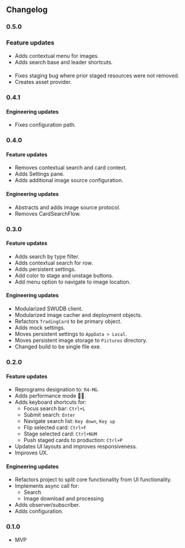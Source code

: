 ## Changelog

### 0.5.0
### Feature updates
- Adds contextual menu for images.
- Adds search base and leader shortcuts.

####
- Fixes staging bug where prior staged resources were not removed.
- Creates asset provider.

### 0.4.1
#### Engineering updates
- Fixes configuration path.

### 0.4.0

#### Feature updates
- Removes contextual search and card context.
- Adds Settings pane.
- Adds additional image source configuration.

#### Engineering updates
- Abstracts and adds image source protocol.
- Removes CardSearchFlow.
  
### 0.3.0

#### Feature updates
- Adds search by type filter.
- Adds contextual search for row.
- Adds persistent settings.
- Add color to stage and unstage buttons.
- Add menu option to navigate to image location.

#### Engineering updates
- Modularized SWUDB client.
- Modularized image cacher and deployment objects.
- Refactors `TradingCard` to be primary object.
- Adds mock settings.
- Moves persistent settings to `AppData > Local`.
- Moves persistent image storage to `Pictures` directory.
- Changed build to be single file exe.

### 0.2.0

#### Feature updates
- Reprograms designation to: `R4-MG`.
- Adds performance mode 🚗💨.
- Adds keyboard shortcuts for:
  -  Focus search bar: `Ctrl+L`
  -  Submit search: `Enter`
  -  Navigate search list: `Key down`, `Key up`
  -  Flip selected card: `Ctrl+F`
  -  Stage selected card: `Ctrl+NUM`
  -  Push staged cards to production: `Ctrl+P`
- Updates UI layouts and improves responsiveness.
- Improves UX.

#### Engineering updates
- Refactors project to split core functionality from UI functionality.
- Implements async call for:
  - Search
  - Image download and processing
- Adds observer/subscriber.
- Adds configuration.

### 0.1.0
- MVP